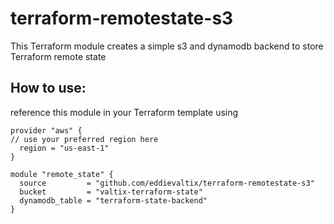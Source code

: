 # terraform-remotestate-s3
This Terraform module creates a simple s3 and dynamodb backend to store Terraform remote state

## How to use:
reference this module in your Terraform template using
```
provider "aws" {
// use your preferred region here
  region = "us-east-1"
}

module "remote_state" {
  source         = "github.com/eddievaltix/terraform-remotestate-s3"
  bucket         = "valtix-terraform-state"
  dynamodb_table = "terraform-state-backend"
}
```
